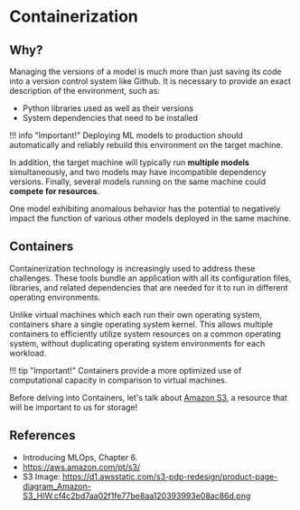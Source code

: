# Containerization

## Why?

Managing the versions of a model is much more than just saving its code into a version control system like Github. It is necessary to provide an exact description of the environment, such as:
    
- Python libraries used as well as their versions
- System dependencies that need to be installed


!!! info "Important!"
    Deploying ML models to production should automatically and reliably rebuild this environment on the target machine.

In addition, the target machine will typically run **multiple models** simultaneously, and two models
may have incompatible dependency versions. Finally, several models running on the same machine could **compete for resources**.

One model exhibiting anomalous behavior has the potential to negatively impact the function of various other models deployed in the same machine.

## Containers

Containerization technology is increasingly used to address these challenges. These tools bundle an application with all its configuration files, libraries, and related dependencies that are needed for it to run in different operating environments.

Unlike virtual machines which each run their own operating system, containers share a single operating system kernel. This allows multiple containers to efficiently utilize system resources on a common operating system, without duplicating operating system environments for each workload.

!!! tip "Important!"
    Containers provide a more optimized use of computational capacity in comparison to virtual machines.

Before delving into Containers, let's talk about [Amazon S3](s3.md), a resource that will be important to us for storage!

## References

- Introducing MLOps, Chapter 6.
- https://aws.amazon.com/pt/s3/
- S3 Image: https://d1.awsstatic.com/s3-pdp-redesign/product-page-diagram_Amazon-S3_HIW.cf4c2bd7aa02f1fe77be8aa120393993e08ac86d.png